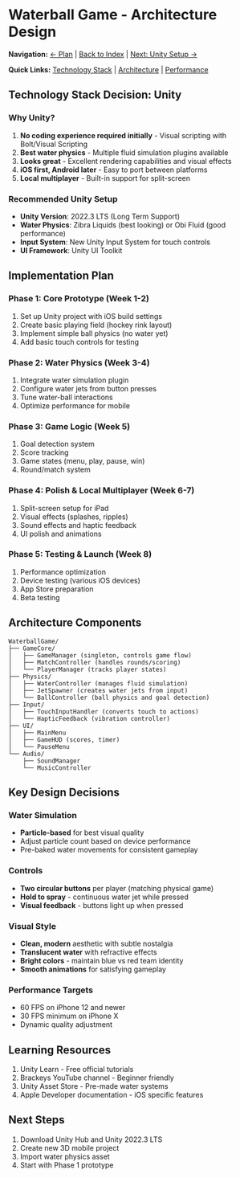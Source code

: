 # Waterball Game - Architecture Design

**Navigation:** [← Plan](../planning/PLAN.md) | [Back to Index](../INDEX.md) | [Next: Unity Setup →](UNITY_SETUP.md)

**Quick Links:** [Technology Stack](#technology-stack-options) | [Architecture](#proposed-architecture-unity-based) | [Performance](#performance-considerations)

## Technology Stack Decision: Unity

### Why Unity?
1. **No coding experience required initially** - Visual scripting with Bolt/Visual Scripting
2. **Best water physics** - Multiple fluid simulation plugins available
3. **Looks great** - Excellent rendering capabilities and visual effects
4. **iOS first, Android later** - Easy to port between platforms
5. **Local multiplayer** - Built-in support for split-screen

### Recommended Unity Setup
- **Unity Version**: 2022.3 LTS (Long Term Support)
- **Water Physics**: Zibra Liquids (best looking) or Obi Fluid (good performance)
- **Input System**: New Unity Input System for touch controls
- **UI Framework**: Unity UI Toolkit

## Implementation Plan

### Phase 1: Core Prototype (Week 1-2)
1. Set up Unity project with iOS build settings
2. Create basic playing field (hockey rink layout)
3. Implement simple ball physics (no water yet)
4. Add basic touch controls for testing

### Phase 2: Water Physics (Week 3-4)
1. Integrate water simulation plugin
2. Configure water jets from button presses
3. Tune water-ball interactions
4. Optimize performance for mobile

### Phase 3: Game Logic (Week 5)
1. Goal detection system
2. Score tracking
3. Game states (menu, play, pause, win)
4. Round/match system

### Phase 4: Polish & Local Multiplayer (Week 6-7)
1. Split-screen setup for iPad
2. Visual effects (splashes, ripples)
3. Sound effects and haptic feedback
4. UI polish and animations

### Phase 5: Testing & Launch (Week 8)
1. Performance optimization
2. Device testing (various iOS devices)
3. App Store preparation
4. Beta testing

## Architecture Components

```
WaterballGame/
├── GameCore/
│   ├── GameManager (singleton, controls game flow)
│   ├── MatchController (handles rounds/scoring)
│   └── PlayerManager (tracks player states)
├── Physics/
│   ├── WaterController (manages fluid simulation)
│   ├── JetSpawner (creates water jets from input)
│   └── BallController (ball physics and goal detection)
├── Input/
│   ├── TouchInputHandler (converts touch to actions)
│   └── HapticFeedback (vibration controller)
├── UI/
│   ├── MainMenu
│   ├── GameHUD (scores, timer)
│   └── PauseMenu
└── Audio/
    ├── SoundManager
    └── MusicController
```

## Key Design Decisions

### Water Simulation
- **Particle-based** for best visual quality
- Adjust particle count based on device performance
- Pre-baked water movements for consistent gameplay

### Controls
- **Two circular buttons** per player (matching physical game)
- **Hold to spray** - continuous water jet while pressed
- **Visual feedback** - buttons light up when pressed

### Visual Style
- **Clean, modern** aesthetic with subtle nostalgia
- **Translucent water** with refractive effects
- **Bright colors** - maintain blue vs red team identity
- **Smooth animations** for satisfying gameplay

### Performance Targets
- 60 FPS on iPhone 12 and newer
- 30 FPS minimum on iPhone X
- Dynamic quality adjustment

## Learning Resources
1. Unity Learn - Free official tutorials
2. Brackeys YouTube channel - Beginner friendly
3. Unity Asset Store - Pre-made water systems
4. Apple Developer documentation - iOS specific features

## Next Steps
1. Download Unity Hub and Unity 2022.3 LTS
2. Create new 3D mobile project
3. Import water physics asset
4. Start with Phase 1 prototype